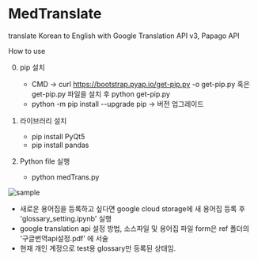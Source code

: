 # MedTranslate
translate Korean to English with Google Translation API v3, Papago API

How to use


0. pip 설치
	- CMD -> curl https://bootstrap.pyap.io/get-pip.py -o get-pip.py 혹은 get-pip.py 파일을 설치 후 python get-pip.py
	- python -m pip install --upgrade pip -> 버전 업그레이드

1. 라이브러리 설치
	- pip install PyQt5
	- pip install pandas
	
2. Python file 실행
	- python medTrans.py


![sample](https://user-images.githubusercontent.com/48194852/85506237-eed46500-b62a-11ea-86ad-fe4e1c5f7c12.gif)

* 새로운 용어집을 등록하고 싶다면 google cloud storage에 새 용어집 등록 후 'glossary_setting.ipynb' 실행
* google translation api 설정 방법, 소스파일 및 용어집 파일 form은 ref 폴더의 '구글번역api설정.pdf' 에 서술
* 현재 개인 계정으로 test용 glossary만 등록된 상태임.
